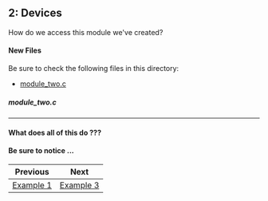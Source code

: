 ## 2: Devices
How do we access this module we've created?

#### New Files
Be sure to check the following files in this directory:
* [module_two.c](module_two.c)

##### ___module_two.c___

- - - -

#### What does all of this do ???

#### Be sure to notice ...





| Previous | Next |
| --- | --- |
| [Example 1](../1_Our_First_Module/README.md) | [Example 3]() |